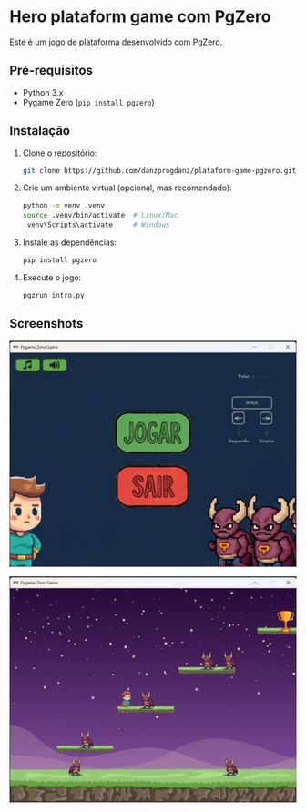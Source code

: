 # Hero plataform game com PgZero

Este é um jogo de plataforma desenvolvido com PgZero.

## Pré-requisitos
- Python 3.x
- Pygame Zero (`pip install pgzero`)

## Instalação
1. Clone o repositório:
   ```bash
   git clone https://github.com/danzprogdanz/plataform-game-pgzero.git
   ```

2. Crie um ambiente virtual (opcional, mas recomendado):
   ```bash
   python -m venv .venv
   source .venv/bin/activate  # Linux/Mac
   .venv\Scripts\activate     # Windows
   ```

3. Instale as dependências:
   ```bash
   pip install pgzero
   ```

4. Execute o jogo:
   ```bash
   pgzrun intro.py
   ```

## Screenshots

![Screenshot 1](screenshots/screenshot_1.png)

![Screenshot 2](screenshots/screenshot_2.png)

